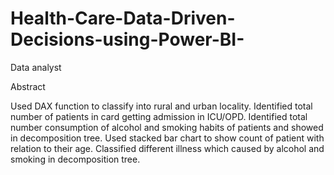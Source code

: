 # Health-Care-Data-Driven-Decisions-using-Power-BI-
Data analyst 

Abstract

Used DAX function to classify into rural and urban locality.
Identified total number of patients in card getting admission in ICU/OPD.
Identified total number consumption of alcohol and smoking habits of patients and showed in decomposition tree.
Used stacked bar chart to show count of patient with relation to their age.
Classified different illness which caused by alcohol and smoking in decomposition tree.

